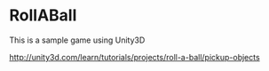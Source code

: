 # RollABall

This is a sample game using Unity3D 

http://unity3d.com/learn/tutorials/projects/roll-a-ball/pickup-objects
